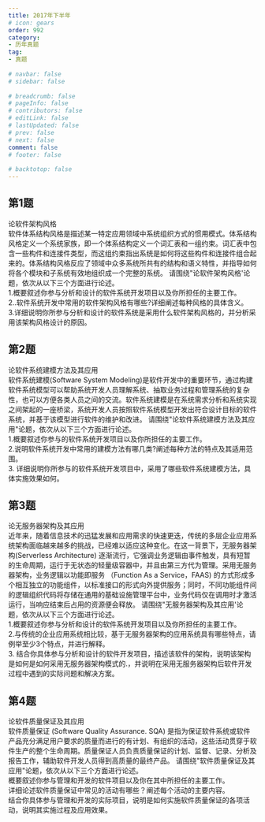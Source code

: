 ```yaml
---  
title: 2017年下半年  
# icon: gears  
order: 992  
category:  
- 历年真题  
tag:  
- 真题  
  
# navbar: false  
# sidebar: false  
  
# breadcrumb: false  
# pageInfo: false  
# contributors: false  
# editLink: false  
# lastUpdated: false  
# prev: false  
# next: false  
comment: false  
# footer: false  
  
# backtotop: false  
---  
```

## 第1题 ##

论软件架构风格  
软件体系结构风格是描述某一特定应用领域中系统组织方式的惯用模式。体系结构风格定义一个系统家族，即一个体系结构定义一个词汇表和一组约束。词汇表中包含一些构件和连接件类型，而这组约束指出系统是如何将这些构件和连接件组合起来的。体系结构风格反应了领域中众多系统所共有的结构和语义特性，并指导如何将各个模块和子系统有效地组织成一个完整的系统。 请围绕"论软件架构风格'论题，依次从以下三个方面进行论述。  
1.概要叙述你参与分析和设计的软件系统开发项目以及你所担任的主要工作。  
2..软件系统开发中常用的软件架构风格有哪些?详细阐述每种风格的具体含义。  
3.详细说明你所参与分析和设计的软件系统是采用什么软件架构风格的，并分析采用该架构风格设计的原因。  


## 第2题 ##

论软件系统建模方法及其应用  
软件系统建模(Software System Modeling)是软件开发中的重要环节，通过构建软件系统模型可以帮助系统开发人员理解系统、抽取业务过程和管理系统的复杂性，也可以方便各类人员之间的交流。软件系统建模是在系统需求分析和系统实现之间架起的一座桥梁，系统开发人员按照软件系统模型开发出符合设计目标的软件系统，并基于该模型进行软件的维护和改进。 请围绕"论软件系统建模方法及其应用"论题，依次从以下三个方面进行论述。  
1.概要叙述你参与的软件系统开发项目以及你所担任的主要工作。  
2.说明软件系统开发中常用的建模方法有哪几类?阐述每种方法的特点及其适用范围。  
3. 详细说明你所参与的软件系统开发项目中，采用了哪些软件系统建模方法，具体实施效果如何。  


## 第3题 ##

论无服务器架构及其应用  
近年来，随着信息技术的迅猛发展和应用需求的快速更迭，传统的多层企业应用系统架构面临越来越多的挑战，已经难以适应这种变化。在这一背景下，无服务器架构(Serverless Architecture) 逐渐流行，它强调业务逻辑由事件触发，具有短暂的生命周期，运行于无状态的轻量级容器中，并且由第三方代为管理。采用无服务器架构，业务逻辑以功能即服务 （Function As a Service，FAAS) 的方式形成多个相互独立的功能组件，以标准接口的形式向外提供服务；同时，不同功能组件间的逻辑组织代码将存储在通用的基础设施管理平台中，业务代码仅在调用时才激活运行，当响应结束后占用的资源便会释放。 请围绕"无服务器架构及其应用'论题，依次从以下三个方面进行论述。  
1.概要叙述你参与分析和设计的软件系统开发项目以及你所担任的主要工作。  
2.与传统的企业应用系统相比较，基于无服务器架构的应用系统具有哪些特点，请例举至少3个特点，并进行解释。  
3. 结合你具体参与分析和设计的软件开发项目，描述该软件的架构，说明该架构是如何是如何采用无服务器架构模式的.，并说明在采用无服务器架构后软件开发过程中遇到的实际问题和解决方案。  


## 第4题 ##

论软件质量保证及其应用  
软件质量保证 (Software Quality Assurance. SQA) 是指为保证软件系统或软件产品充分满足用户要求的质量而进行的有计划、有组织的活动，这些活动贯穿于软件生产的整个生命周期。质量保证人员负责质量保证的计划、监督、记录、分析及报告工作，辅助软件开发人员得到高质量的最终产品。 请围绕"软件质量保证及其应用"论题，依次从以下三个方面进行论述。  
概要叙述你参与管理和开发的软件项目以及你在其中所担任的主要工作。  
详细论述软件质量保证中常见的活动有哪些？阐述每个活动的主要内容。  
结合你具体参与管理和开发的实际项目，说明是如何实施软件质量保证的各项活动，说明其实施过程及应用效果。  

